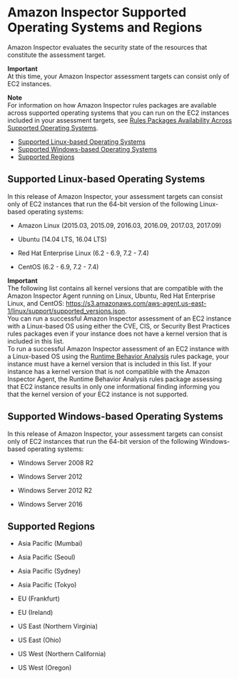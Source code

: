 # Amazon Inspector Supported Operating Systems and Regions<a name="inspector_supported_os_regions"></a>

 Amazon Inspector evaluates the security state of the resources that constitute the assessment target\. 

**Important**  
At this time, your Amazon Inspector assessment targets can consist only of EC2 instances\. 

**Note**  
For information on how Amazon Inspector rules packages are available across supported operating systems that you can run on the EC2 instances included in your assessment targets, see [Rules Packages Availability Across Supported Operating Systems](inspector_rule-packages_across_os.md)\.


+ [Supported Linux\-based Operating Systems](#inspector_supported-linux-os)
+ [Supported Windows\-based Operating Systems](#inspector_supported-win-os)
+ [Supported Regions](#inspector_supported-regions)

## Supported Linux\-based Operating Systems<a name="inspector_supported-linux-os"></a>

In this release of Amazon Inspector, your assessment targets can consist only of EC2 instances that run the 64\-bit version of the following Linux\-based operating systems:

+ Amazon Linux \(2015\.03, 2015\.09, 2016\.03, 2016\.09, 2017\.03, 2017\.09\)

+ Ubuntu \(14\.04 LTS, 16\.04 LTS\)

+ Red Hat Enterprise Linux \(6\.2 \- 6\.9, 7\.2 \- 7\.4\)

+ CentOS \(6\.2 \- 6\.9, 7\.2 \- 7\.4\)

**Important**  
The following list contains all kernel versions that are compatible with the Amazon Inspector Agent running on Linux, Ubuntu, Red Hat Enterprise Linux, and CentOS: [https://s3\.amazonaws\.com/aws\-agent\.us\-east\-1/linux/support/supported\_versions\.json](https://s3.amazonaws.com/aws-agent.us-east-1/linux/support/supported_versions.json)\.  
You can run a successful Amazon Inspector assessment of an EC2 instance with a Linux\-based OS using either the CVE, CIS, or Security Best Practices rules packages even if your instance does not have a kernel version that is included in this list\.  
To run a successful Amazon Inspector assessment of an EC2 instance with a Linux\-based OS using the [Runtime Behavior Analysis](inspector_runtime-behavior-analysis.md) rules package, your instance must have a kernel version that is included in this list\. If your instance has a kernel version that is not compatible with the Amazon Inspector Agent, the Runtime Behavior Analysis rules package assessing that EC2 instance results in only one informational finding informing you that the kernel version of your EC2 instance is not supported\. 

## Supported Windows\-based Operating Systems<a name="inspector_supported-win-os"></a>

In this release of Amazon Inspector, your assessment targets can consist only of EC2 instances that run the 64\-bit version of the following Windows\-based operating systems:

+ Windows Server 2008 R2

+ Windows Server 2012

+ Windows Server 2012 R2

+ Windows Server 2016

## Supported Regions<a name="inspector_supported-regions"></a>

+ Asia Pacific \(Mumbai\)

+ Asia Pacific \(Seoul\)

+ Asia Pacific \(Sydney\)

+ Asia Pacific \(Tokyo\)

+ EU \(Frankfurt\)

+ EU \(Ireland\)

+ US East \(Northern Virginia\)

+ US East \(Ohio\)

+ US West \(Northern California\)

+ US West \(Oregon\)